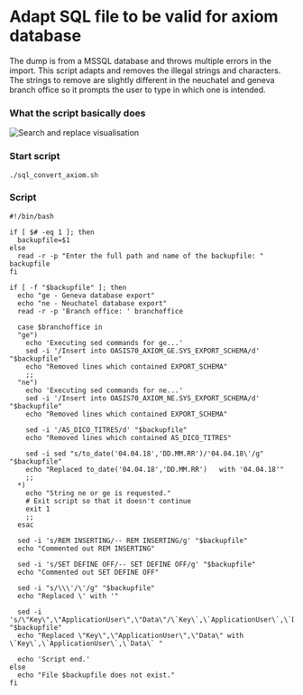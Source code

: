 # Adapt SQL file to be valid for axiom database

The dump is from a MSSQL database and throws multiple errors in the import. This script adapts and removes the illegal strings and characters. The strings to remove are slightly different in the neuchatel and geneva branch office so it prompts the user to type in which one is intended. 

### What the script basically does
![Search and replace visualisation](https://i.imgur.com/HpzUWiP.png)

### Start script
```shell script
./sql_convert_axiom.sh
```

### Script

```shell script
#!/bin/bash

if [ $# -eq 1 ]; then
  backupfile=$1
else
  read -r -p "Enter the full path and name of the backupfile: " backupfile
fi

if [ -f "$backupfile" ]; then
  echo "ge - Geneva database export"
  echo "ne - Neuchatel database export"
  read -r -p 'Branch office: ' branchoffice

  case $branchoffice in
  "ge")
    echo 'Executing sed commands for ge...'
    sed -i '/Insert into OASIS70_AXIOM_GE.SYS_EXPORT_SCHEMA/d' "$backupfile"
    echo "Removed lines which contained EXPORT_SCHEMA"
    ;;
  "ne")
    echo 'Executing sed commands for ne...'
    sed -i '/Insert into OASIS70_AXIOM_NE.SYS_EXPORT_SCHEMA/d' "$backupfile"
    echo "Removed lines which contained EXPORT_SCHEMA"

    sed -i '/AS_DICO_TITRES/d' "$backupfile"
    echo "Removed lines which contained AS_DICO_TITRES"

    sed -i sed "s/to_date('04.04.18','DD.MM.RR')/'04.04.18\'/g" "$backupfile"
    echo "Replaced to_date('04.04.18','DD.MM.RR')	with '04.04.18'"
    ;;
  *)
    echo "String ne or ge is requested."
    # Exit script so that it doesn't continue
    exit 1
    ;;
  esac

  sed -i 's/REM INSERTING/-- REM INSERTING/g' "$backupfile"
  echo "Commented out REM INSERTING"

  sed -i 's/SET DEFINE OFF/-- SET DEFINE OFF/g' "$backupfile"
  echo "Commented out SET DEFINE OFF"

  sed -i "s/\\\'/\'/g" "$backupfile"
  echo "Replaced \' with '"

  sed -i 's/\"Key\",\"ApplicationUser\",\"Data\"/\`Key\`,\`ApplicationUser\`,\`Data\`/g' "$backupfile"
  echo "Replaced \"Key\",\"ApplicationUser\",\"Data\" with \`Key\`,\`ApplicationUser\`,\`Data\`	"

  echo 'Script end.'
else
  echo "File $backupfile does not exist."
fi

```
